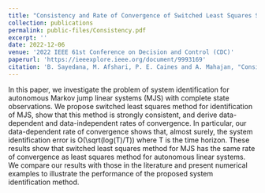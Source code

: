 ```yaml
---
title: "Consistency and Rate of Convergence of Switched Least Squares System Identification for Autonomous Markov Jump Linear Systems"
collection: publications
permalink: public-files/Consistency.pdf
excerpt: ''
date: 2022-12-06
venue: '2022 IEEE 61st Conference on Decision and Control (CDC)'
paperurl: 'https://ieeexplore.ieee.org/document/9993169'
citation: 'B. Sayedana, M. Afshari, P. E. Caines and A. Mahajan, "Consistency and Rate of Convergence of Switched Least Squares System Identification for Autonomous Markov Jump Linear Systems," 2022 IEEE 61st Conference on Decision and Control (CDC), Cancun, Mexico, 2022, pp. 6678-6685, doi: 10.1109/CDC51059.2022.9993169.'
---
```


In this paper, we investigate the problem of system identification for autonomous Markov jump linear systems (MJS) with complete state observations. We propose switched least squares method for identification of MJS, show that this method is strongly consistent, and derive data-dependent and data-independent rates of convergence. In particular, our data-dependent rate of convergence shows that, almost surely, the system identification error is O(\sqrt(log(T)/T)) where T is the time horizon. These results show that switched least squares method for MJS has the same rate of convergence as least squares method for autonomous linear systems. We compare our results with those in the literature and present numerical examples to illustrate the performance of the proposed system identification method.
